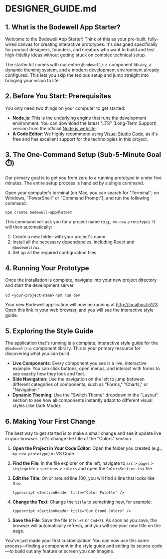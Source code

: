 # DESIGNER_GUIDE.md

## 1. What is the Bodewell App Starter?

Welcome to the Bodewell App Starter! Think of this as your pre-built, fully-wired canvas for creating interactive prototypes. It's designed specifically for product designers, founders, and creators who want to build and test high-fidelity ideas without getting stuck on complex technical setup.

The starter kit comes with our entire `@bodewell/ui` component library, a dynamic theming system, and a modern development environment already configured. This lets you skip the tedious setup and jump straight into bringing your vision to life.

## 2. Before You Start: Prerequisites

You only need two things on your computer to get started:

* **Node.js**: This is the underlying engine that runs the development environment. You can download the latest "LTS" (Long-Term Support) version from the official [Node.js website](https://nodejs.org/).
* **A Code Editor**: We highly recommend using [Visual Studio Code](https://code.visualstudio.com/), as it's free and has excellent support for the technologies in this project.

## 3. The One-Command Setup (Sub-5-Minute Goal ⏱️)

Our primary goal is to get you from zero to a running prototype in under five minutes. The entire setup process is handled by a single command.

Open your computer's terminal (on Mac, you can search for "Terminal"; on Windows, "PowerShell" or "Command Prompt"), and run the following command:

`npm create bodewell-app@latest`

This command will ask you for a project name (e.g., `my-new-prototype`). It will then automatically:

1.  Create a new folder with your project's name.
2.  Install all the necessary dependencies, including React and `@bodewell/ui`.
3.  Set up all the required configuration files.

## 4. Running Your Prototype

Once the installation is complete, navigate into your new project directory and start the development server.

`cd <your-project-name>`
`npm run dev`

Your new Bodewell application will now be running at [http://localhost:5173](http://localhost:5173). Open this link in your web browser, and you will see the interactive style guide.

## 5. Exploring the Style Guide

The application that's running is a complete, interactive style guide for the `@bodewell/ui` component library. This is your primary resource for discovering what you can build.

* **Live Components**: Every component you see is a live, interactive example. You can click buttons, open menus, and interact with forms to see exactly how they look and feel.
* **Side Navigation**: Use the navigation on the left to jump between different categories of components, such as "Forms," "Charts," or "Navigation."
* **Dynamic Theming**: Use the "Switch Theme" dropdown in the "Layout" section to see how all components instantly adapt to different visual styles (like Dark Mode).

## 6. Making Your First Change

The best way to get started is to make a small change and see it update live in your browser. Let's change the title of the "Colors" section.

1.  **Open the Project in Your Code Editor**: Open the folder you created (e.g., `my-new-prototype`) in VS Code.
2.  **Find the File**: In the file explorer on the left, navigate to `src` > `pages` > `styleguide` > `sections` > `colors` and open the `ColorsSection.tsx` file.
3.  **Edit the Title**: On or around line 100, you will find a line that looks like this:

    `typescript
    <SectionHeader title="Color Palette" />`

4.  **Change the Text**: Change the `title` to something new, for example:

    `typescript
    <SectionHeader title="Our Brand Colors" />`

5.  **Save the File**: Save the file (`Ctrl+S` or `Cmd+S`). As soon as you save, the browser will automatically refresh, and you will see your new title on the page.

You've just made your first customization! You can now use this same process—finding a component in the style guide and editing its source code—to build out any feature or screen you can imagine.